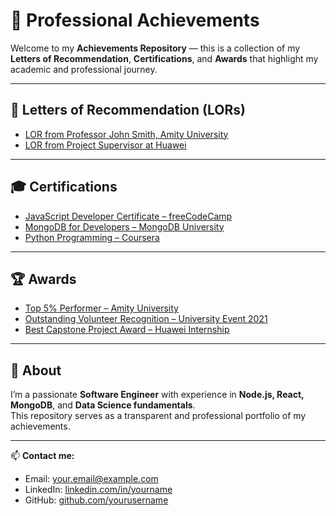 # 🏅 Professional Achievements

Welcome to my **Achievements Repository** — this is a collection of my **Letters of Recommendation**, **Certifications**, and **Awards** that highlight my academic and professional journey.

---

## 📜 Letters of Recommendation (LORs)
- [LOR from Professor John Smith, Amity University](./LORs/LOR_Professor_John_Smith.pdf)
- [LOR from Project Supervisor at Huawei](./LORs/LOR_Huawei_Supervisor.pdf)

---

## 🎓 Certifications
- [JavaScript Developer Certificate – freeCodeCamp](./Certifications/JavaScript_Developer.pdf)
- [MongoDB for Developers – MongoDB University](./Certifications/MongoDB_Developer.pdf)
- [Python Programming – Coursera](./Certifications/Python_Programming.pdf)

---

## 🏆 Awards
- [Top 5% Performer – Amity University](./Awards/Top5_Performer_Award.pdf)
- [Outstanding Volunteer Recognition – University Event 2021](https://github.com/asadbekkholdarov/ESMT_CERTIFICATION/blob/main/Volenteer_Asadbek_Kholdarov.pdf)
- [Best Capstone Project Award – Huawei Internship](./Awards/Capstone_Project_Award.pdf)

---

## 💬 About
I’m a passionate **Software Engineer** with experience in **Node.js, React, MongoDB**, and **Data Science fundamentals**.  
This repository serves as a transparent and professional portfolio of my achievements.

---

📫 **Contact me:**  
- Email: your.email@example.com  
- LinkedIn: [linkedin.com/in/yourname](https://linkedin.com/in/yourname)  
- GitHub: [github.com/yourusername](https://github.com/yourusername)
